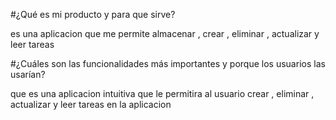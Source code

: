 #¿Qué es mi producto y para que sirve?

es una aplicacion que me permite almacenar , crear , eliminar , actualizar y leer tareas 

#¿Cuáles son las funcionalidades más importantes y porque los usuarios las usarían?

que es una aplicacion intuitiva que le permitira al usuario  crear , eliminar , actualizar y leer tareas en la aplicacion